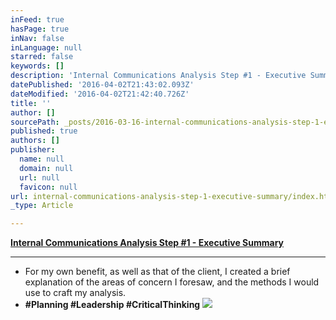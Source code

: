 ```yaml
---
inFeed: true
hasPage: true
inNav: false
inLanguage: null
starred: false
keywords: []
description: 'Internal Communications Analysis Step #1 - Executive Summary'
datePublished: '2016-04-02T21:43:02.093Z'
dateModified: '2016-04-02T21:42:40.726Z'
title: ''
author: []
sourcePath: _posts/2016-03-16-internal-communications-analysis-step-1-executive-summary.md
published: true
authors: []
publisher:
  name: null
  domain: null
  url: null
  favicon: null
url: internal-communications-analysis-step-1-executive-summary/index.html
_type: Article

---
```

**[Internal Communications Analysis Step \#1 - Executive Summary][0]**

****

* For my own benefit, as well as that of the client, I created a brief explanation of the areas of concern I foresaw, and the methods I would use to craft my analysis.
* **\#Planning \#Leadership \#CriticalThinking**
![](https://the-grid-user-content.s3-us-west-2.amazonaws.com/8658fb0a-4bae-4f33-b17a-e3dba0eb2211.png)

[0]: https://drive.google.com/file/d/0B_3Bn2B5HlnMSW9OcUlDSjczNEE/view?usp=sharing